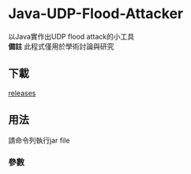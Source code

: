 # Java-UDP-Flood-Attacker
以Java實作出UDP flood attack的小工具<br>
**備註** 此程式僅用於學術討論與研究
## 下載
<a href="https://github.com/ben99933/Java-UUID-Generator/releases">releases</a>
## 用法
請命令列執行jar file
### 參數
